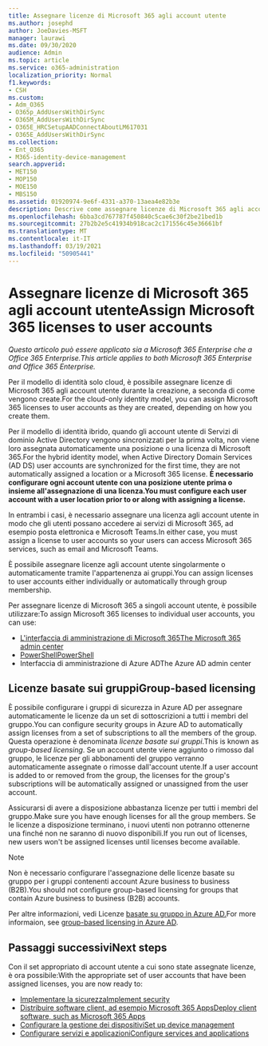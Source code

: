 ```yaml
---
title: Assegnare licenze di Microsoft 365 agli account utente
ms.author: josephd
author: JoeDavies-MSFT
manager: laurawi
ms.date: 09/30/2020
audience: Admin
ms.topic: article
ms.service: o365-administration
localization_priority: Normal
f1.keywords:
- CSH
ms.custom:
- Adm_O365
- O365p_AddUsersWithDirSync
- O365M_AddUsersWithDirSync
- O365E_HRCSetupAADConnectAboutLM617031
- O365E_AddUsersWithDirSync
ms.collection:
- Ent_O365
- M365-identity-device-management
search.appverid:
- MET150
- MOP150
- MOE150
- MBS150
ms.assetid: 01920974-9e6f-4331-a370-13aea4e82b3e
description: Descrive come assegnare licenze di Microsoft 365 agli account utente, singolarmente o in base all'appartenenza ai gruppi.
ms.openlocfilehash: 6bba3cd767787f450840c5cae6c30f2be21bed1b
ms.sourcegitcommit: 27b2b2e5c41934b918cac2c171556c45e36661bf
ms.translationtype: MT
ms.contentlocale: it-IT
ms.lasthandoff: 03/19/2021
ms.locfileid: "50905441"
---
```

# <a name="assign-microsoft-365-licenses-to-user-accounts"></a><span data-ttu-id="8573e-103">Assegnare licenze di Microsoft 365 agli account utente</span><span class="sxs-lookup"><span data-stu-id="8573e-103">Assign Microsoft 365 licenses to user accounts</span></span>

<span data-ttu-id="8573e-104">*Questo articolo può essere applicato sia a Microsoft 365 Enterprise che a Office 365 Enterprise.*</span><span class="sxs-lookup"><span data-stu-id="8573e-104">*This article applies to both Microsoft 365 Enterprise and Office 365 Enterprise.*</span></span>

<span data-ttu-id="8573e-105">Per il modello di identità solo cloud, è possibile assegnare licenze di Microsoft 365 agli account utente durante la creazione, a seconda di come vengono create.</span><span class="sxs-lookup"><span data-stu-id="8573e-105">For the cloud-only identity model, you can assign Microsoft 365 licenses to user accounts as they are created, depending on how you create them.</span></span>

<span data-ttu-id="8573e-106">Per il modello di identità ibrido, quando gli account utente di Servizi di dominio Active Directory vengono sincronizzati per la prima volta, non viene loro assegnata automaticamente una posizione o una licenza di Microsoft 365.</span><span class="sxs-lookup"><span data-stu-id="8573e-106">For the hybrid identity model, when Active Directory Domain Services (AD DS) user accounts are synchronized for the first time, they are not automatically assigned a location or a Microsoft 365 license.</span></span> <span data-ttu-id="8573e-107">**È necessario configurare ogni account utente con una posizione utente prima o insieme all'assegnazione di una licenza.**</span><span class="sxs-lookup"><span data-stu-id="8573e-107">**You must configure each user account with a user location prior to or along with assigning a license.**</span></span>

<span data-ttu-id="8573e-108">In entrambi i casi, è necessario assegnare una licenza agli account utente in modo che gli utenti possano accedere ai servizi di Microsoft 365, ad esempio posta elettronica e Microsoft Teams.</span><span class="sxs-lookup"><span data-stu-id="8573e-108">In either case, you must assign a license to user accounts so your users can access Microsoft 365 services, such as email and Microsoft Teams.</span></span>

<span data-ttu-id="8573e-109">È possibile assegnare licenze agli account utente singolarmente o automaticamente tramite l'appartenenza ai gruppi.</span><span class="sxs-lookup"><span data-stu-id="8573e-109">You can assign licenses to user accounts either individually or automatically through group membership.</span></span>

<span data-ttu-id="8573e-110">Per assegnare licenze di Microsoft 365 a singoli account utente, è possibile utilizzare:</span><span class="sxs-lookup"><span data-stu-id="8573e-110">To assign Microsoft 365 licenses to individual user accounts, you can use:</span></span>

- [<span data-ttu-id="8573e-111">L'interfaccia di amministrazione di Microsoft 365</span><span class="sxs-lookup"><span data-stu-id="8573e-111">The Microsoft 365 admin center</span></span>](../admin/manage/assign-licenses-to-users.md)
- [<span data-ttu-id="8573e-112">PowerShell</span><span class="sxs-lookup"><span data-stu-id="8573e-112">PowerShell</span></span>](assign-licenses-to-user-accounts-with-microsoft-365-powershell.md)
- <span data-ttu-id="8573e-113">Interfaccia di amministrazione di Azure AD</span><span class="sxs-lookup"><span data-stu-id="8573e-113">The Azure AD admin center</span></span>

## <a name="group-based-licensing"></a><span data-ttu-id="8573e-114">Licenze basate sui gruppi</span><span class="sxs-lookup"><span data-stu-id="8573e-114">Group-based licensing</span></span>

<span data-ttu-id="8573e-115">È possibile configurare i gruppi di sicurezza in Azure AD per assegnare automaticamente le licenze da un set di sottoscrizioni a tutti i membri del gruppo.</span><span class="sxs-lookup"><span data-stu-id="8573e-115">You can configure security groups in Azure AD to automatically assign licenses from a set of subscriptions to all the members of the group.</span></span> <span data-ttu-id="8573e-116">Questa operazione è denominata *licenze basate sui gruppi*.</span><span class="sxs-lookup"><span data-stu-id="8573e-116">This is known as *group-based licensing*.</span></span> <span data-ttu-id="8573e-117">Se un account utente viene aggiunto o rimosso dal gruppo, le licenze per gli abbonamenti del gruppo verranno automaticamente assegnate o rimosse dall'account utente.</span><span class="sxs-lookup"><span data-stu-id="8573e-117">If a user account is added to or removed from the group, the licenses for the group's subscriptions will be automatically assigned or unassigned from the user account.</span></span>

<span data-ttu-id="8573e-118">Assicurarsi di avere a disposizione abbastanza licenze per tutti i membri del gruppo.</span><span class="sxs-lookup"><span data-stu-id="8573e-118">Make sure you have enough licenses for all the group members.</span></span> <span data-ttu-id="8573e-119">Se le licenze a disposizione terminano, i nuovi utenti non potranno ottenerne una finché non ne saranno di nuovo disponibili.</span><span class="sxs-lookup"><span data-stu-id="8573e-119">If you run out of licenses, new users won't be assigned licenses until licenses become available.</span></span>

>[!Note]
><span data-ttu-id="8573e-120">Non è necessario configurare l'assegnazione delle licenze basate su gruppo per i gruppi contenenti account Azure business to business (B2B).</span><span class="sxs-lookup"><span data-stu-id="8573e-120">You should not configure group-based licensing for groups that contain Azure business to business (B2B) accounts.</span></span>
>

<span data-ttu-id="8573e-121">Per altre informazioni, vedi Licenze [basate su gruppo in Azure AD.](/azure/active-directory/fundamentals/active-directory-licensing-whatis-azure-portal)</span><span class="sxs-lookup"><span data-stu-id="8573e-121">For more informaion, see [group-based licensing in Azure AD](/azure/active-directory/fundamentals/active-directory-licensing-whatis-azure-portal).</span></span>

## <a name="next-steps"></a><span data-ttu-id="8573e-122">Passaggi successivi</span><span class="sxs-lookup"><span data-stu-id="8573e-122">Next steps</span></span>

<span data-ttu-id="8573e-123">Con il set appropriato di account utente a cui sono state assegnate licenze, è ora possibile:</span><span class="sxs-lookup"><span data-stu-id="8573e-123">With the appropriate set of user accounts that have been assigned licenses, you are now ready to:</span></span>

- [<span data-ttu-id="8573e-124">Implementare la sicurezza</span><span class="sxs-lookup"><span data-stu-id="8573e-124">Implement security</span></span>](../security/office-365-security/security-roadmap.md)
- [<span data-ttu-id="8573e-125">Distribuire software client, ad esempio Microsoft 365 Apps</span><span class="sxs-lookup"><span data-stu-id="8573e-125">Deploy client software, such as Microsoft 365 Apps</span></span>](/DeployOffice/deployment-guide-microsoft-365-apps)
- [<span data-ttu-id="8573e-126">Configurare la gestione dei dispositivi</span><span class="sxs-lookup"><span data-stu-id="8573e-126">Set up device management</span></span>](device-management-roadmap-microsoft-365.md)
- [<span data-ttu-id="8573e-127">Configurare servizi e applicazioni</span><span class="sxs-lookup"><span data-stu-id="8573e-127">Configure services and applications</span></span>](configure-services-and-applications.md)
